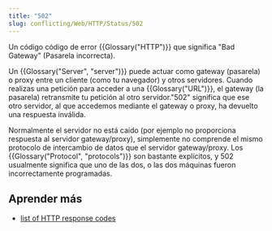 ```yaml
---
title: "502"
slug: conflicting/Web/HTTP/Status/502
---
```


Un código código de error {{Glossary("HTTP")}} que significa "Bad Gateway" (Pasarela incorrecta).

Un {{Glossary("Server", "server")}} puede actuar como gateway (pasarela) o proxy entre un cliente (como tu navegador) y otros servidores. Cuando realizas una petición para acceder a una {{Glossary("URL")}}, el gateway (la pasarela) retransmite tu petición al otro servidor."502" significa que ese otro servidor, al que accedemos mediante el gateway o proxy, ha devuelto una respuesta inválida.

Normalmente el servidor no está caído (por ejemplo no proporciona respuesta al servidor gateway/proxy), simplemente no comprende el mismo protocolo de intercambio de datos que el servidor gateway/proxy. Los {{Glossary("Protocol", "protocols")}} son bastante explícitos, y 502 usualmente significa que uno de las dos, o las dos máquinas fueron incorrectamente programadas.

## Aprender más

- [list of HTTP response codes](/es/docs/Web/HTTP/Response_codes)
